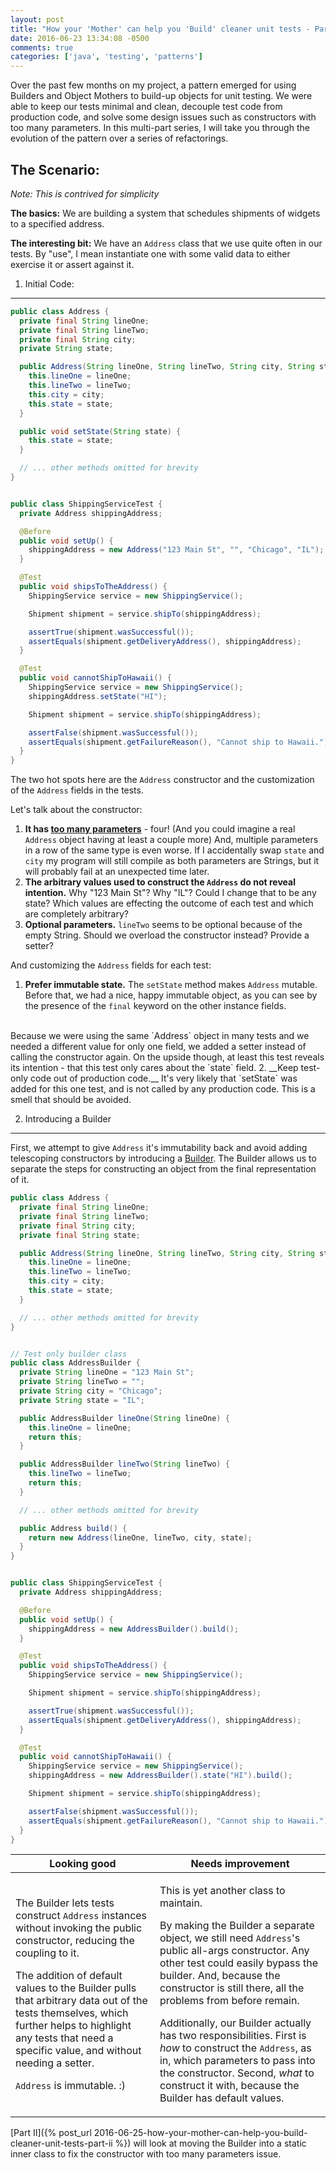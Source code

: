 ```yaml
---
layout: post
title: "How your 'Mother' can help you 'Build' cleaner unit tests - Part I"
date: 2016-06-23 13:34:08 -0500
comments: true
categories: ['java', 'testing', 'patterns']
---
```


Over the past few months on my project, a pattern emerged for using Builders and Object Mothers to build-up objects for unit testing. We were able to keep our tests minimal and clean, decouple test code from production code, and solve some design issues such as constructors with too many parameters. In this multi-part series, I will take you through the evolution of the pattern over a series of refactorings.

<!-- more -->

The Scenario:
---------------------
*Note: This is contrived for simplicity*

__The basics:__ We are building a system that schedules shipments of widgets to a specified address.

__The interesting bit:__ We have an `Address` class that we use quite often in our tests. By "use", I mean instantiate one with some valid data to either exercise it or assert against it.


1) Initial Code:
--------------------

``` java
public class Address {
  private final String lineOne;
  private final String lineTwo;
  private final String city;
  private String state;

  public Address(String lineOne, String lineTwo, String city, String state) {
    this.lineOne = lineOne;
    this.lineTwo = lineTwo;
    this.city = city;
    this.state = state;
  }

  public void setState(String state) {
    this.state = state;
  }

  // ... other methods omitted for brevity
}


public class ShippingServiceTest {
  private Address shippingAddress;

  @Before
  public void setUp() {
    shippingAddress = new Address("123 Main St", "", "Chicago", "IL");
  }

  @Test
  public void shipsToTheAddress() {
    ShippingService service = new ShippingService();

    Shipment shipment = service.shipTo(shippingAddress);

    assertTrue(shipment.wasSuccessful());
    assertEquals(shipment.getDeliveryAddress(), shippingAddress);
  }

  @Test
  public void cannotShipToHawaii() {
    ShippingService service = new ShippingService();
    shippingAddress.setState("HI");

    Shipment shipment = service.shipTo(shippingAddress);

    assertFalse(shipment.wasSuccessful());
    assertEquals(shipment.getFailureReason(), "Cannot ship to Hawaii.");
  }
}
```

The two hot spots here are the `Address` constructor and the customization of the `Address` fields in the tests.

Let's talk about the constructor:

1. __It has [too many parameters](http://c2.com/cgi/wiki?TooManyParameters)__ - four! (And you could imagine a real `Address` object having at least a couple more) And, multiple parameters in a row of the same type is even worse. If I accidentally swap `state` and `city` my program will still compile as both parameters are Strings, but it will probably fail at an unexpected time later.
2. __The arbitrary values used to construct the `Address` do not reveal intention.__ Why "123 Main St"? Why "IL"? Could I change that to be any state? Which values are effecting the outcome of each test and which are completely arbitrary?
3. __Optional parameters.__ `lineTwo` seems to be optional because of the empty String. Should we overload the constructor instead? Provide a setter?

And customizing the `Address` fields for each test:

1. __Prefer immutable state.__ The `setState` method makes `Address` mutable. Before that, we had a nice, happy immutable object, as you can see by the presence of the `final` keyword on the other instance fields.
<br/>
Because we were using the same `Address` object in many tests and we needed a different value for only one field, we added a setter instead of calling the constructor again. On the upside though, at least this test reveals its intention - that this test only cares about the `state` field.
2. __Keep test-only code out of production code.__ It's very likely that `setState` was added for this one test, and is not called by any production code. This is a smell that should be avoided.


2) Introducing a Builder
------------------------

First, we attempt to give `Address` it's immutability back and avoid adding telescoping constructors by introducing a [Builder](http://c2.com/cgi/wiki?BuilderPattern). The Builder allows us to separate the steps for constructing an object from the final representation of it.

``` java
public class Address {
  private final String lineOne;
  private final String lineTwo;
  private final String city;
  private final String state;

  public Address(String lineOne, String lineTwo, String city, String state) {
    this.lineOne = lineOne;
    this.lineTwo = lineTwo;
    this.city = city;
    this.state = state;
  }

  // ... other methods omitted for brevity
}


// Test only builder class
public class AddressBuilder {
  private String lineOne = "123 Main St";
  private String lineTwo = "";
  private String city = "Chicago";
  private String state = "IL";

  public AddressBuilder lineOne(String lineOne) {
    this.lineOne = lineOne;
    return this;
  }

  public AddressBuilder lineTwo(String lineTwo) {
    this.lineTwo = lineTwo;
    return this;
  }

  // ... other methods omitted for brevity

  public Address build() {
    return new Address(lineOne, lineTwo, city, state);
  }
}


public class ShippingServiceTest {
  private Address shippingAddress;

  @Before
  public void setUp() {
    shippingAddress = new AddressBuilder().build();
  }

  @Test
  public void shipsToTheAddress() {
    ShippingService service = new ShippingService();

    Shipment shipment = service.shipTo(shippingAddress);

    assertTrue(shipment.wasSuccessful());
    assertEquals(shipment.getDeliveryAddress(), shippingAddress);
  }

  @Test
  public void cannotShipToHawaii() {
    ShippingService service = new ShippingService();
    shippingAddress = new AddressBuilder().state("HI").build();

    Shipment shipment = service.shipTo(shippingAddress);

    assertFalse(shipment.wasSuccessful());
    assertEquals(shipment.getFailureReason(), "Cannot ship to Hawaii.");
  }
}
```

<table class="blog-table">
  <thead>
    <tr>
      <th>Looking good</th>
      <th>Needs improvement</th>
    </tr>
  </thead>
  <tbody>
    <tr>
      <td>
        <p>
          The Builder lets tests construct <code>Address</code> instances without invoking the public constructor, reducing the coupling to it.
        </p>
        <p>
          The addition of default values to the Builder pulls that arbitrary data out of the tests themselves, which further helps to highlight any tests that need a specific value, and without needing a setter.
        </p>
        <p>
          <code>Address</code> is immutable. :)
        </p>
      </td>
      <td>
        <p>
          This is yet another class to maintain.
        </p>
        <p>
          By making the Builder a separate object, we still need <code>Address</code>'s public all-args constructor. Any other test could easily bypass the builder. And, because the constructor is still there, all the problems from before remain.
        </p>
        <p>
          Additionally, our Builder actually has two responsibilities. First is <em>how</em> to construct the <code>Address</code>, as in, which parameters to pass into the constructor. Second, <em>what</em> to construct it with, because the Builder has default values.
        </p>
      </td>
    </tr>
  </tbody>
</table>


[Part II]({% post_url 2016-06-25-how-your-mother-can-help-you-build-cleaner-unit-tests-part-ii %}) will look at moving the Builder into a static inner class to fix the constructor with too many parameters issue.
